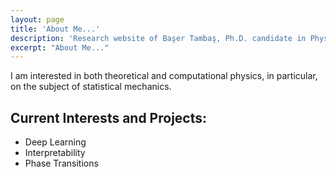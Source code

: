 ```yaml
---
layout: page
title: 'About Me...'
description: 'Research website of Başer Tambaş, Ph.D. candidate in Physics at Istanbul Technical University, focusing on statistical mechanics and deep learning.'
excerpt: "About Me..."
---
```


I am interested in both theoretical and computational physics, in particular, on the subject of statistical mechanics.

## Current Interests and Projects:

- Deep Learning
- Interpretability
- Phase Transitions
